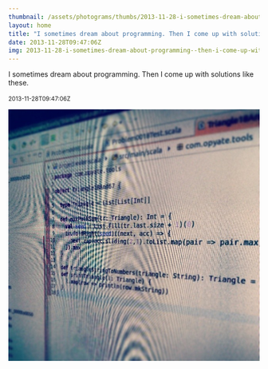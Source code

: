 ```yaml
---
thumbnail: /assets/photograms/thumbs/2013-11-28-i-sometimes-dream-about-programming--then-i-come-up-with-solutions-like-these-.jpg
layout: home
title: "I sometimes dream about programming. Then I come up with solutions like these."
date: 2013-11-28T09:47:06Z
img: 2013-11-28-i-sometimes-dream-about-programming--then-i-come-up-with-solutions-like-these-.jpg
---
```


I sometimes dream about programming. Then I come up with solutions like these.

<small>2013-11-28T09:47:06Z</small>

![I sometimes dream about programming. Then I come up with solutions like these.](/assets/photograms/original/2013-11-28-i-sometimes-dream-about-programming--then-i-come-up-with-solutions-like-these-.jpg)
